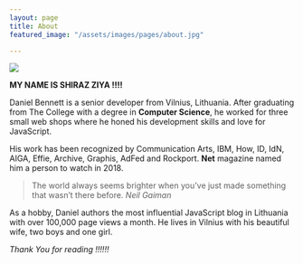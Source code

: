 ```yaml
---
layout: page
title: About
featured_image: "/assets/images/pages/about.jpg"

---
```

![](/uploads/images/posts/2018/6.jpg)

**MY NAME IS SHIRAZ ZIYA !!!!**

Daniel Bennett is a senior developer from Vilnius, Lithuania. After graduating from The College with a degree in **Computer Science**, he worked for three small web shops where he honed his development skills and love for JavaScript.

His work has been recognized by Communication Arts, IBM, How, ID, IdN, AIGA, Effie, Archive, Graphis, AdFed and Rockport. **Net** magazine named him a person to watch in 2018.

> The world always seems brighter when you’ve just made something that wasn’t there before. <cite>Neil Gaiman</cite>

As a hobby, Daniel authors the most influential JavaScript blog in Lithuania with over 100,000 page views a month. He lives in Vilnius with his beautiful wife, two boys and one girl.

_Thank You for reading !!!!!!_